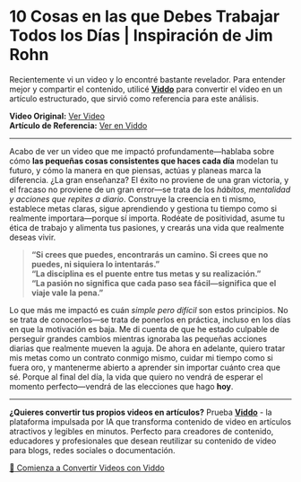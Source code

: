 # 10 Cosas en las que Debes Trabajar Todos los Días | Inspiración de Jim Rohn

Recientemente vi un video y lo encontré bastante revelador. Para entender mejor y compartir el contenido, utilicé **[Viddo](https://viddo.pro/)** para convertir el video en un artículo estructurado, que sirvió como referencia para este análisis.

**Video Original:** [Ver Video](https://www.youtube.com/watch?v=pWfGD883EME)  
**Artículo de Referencia:** [Ver en Viddo](https://viddo.pro/zh/video-result/c392df1a-02ef-4479-b163-77c161517b16)

---

Acabo de ver un video que me impactó profundamente—hablaba sobre cómo **las pequeñas cosas consistentes que haces cada día** modelan tu futuro, y cómo la manera en que piensas, actúas y planeas marca la diferencia. ¿La gran enseñanza? El éxito no proviene de una gran victoria, y el fracaso no proviene de un gran error—se trata de los *hábitos, mentalidad y acciones que repites a diario*. Construye la creencia en ti mismo, establece metas claras, sigue aprendiendo y gestiona tu tiempo como si realmente importara—porque sí importa. Rodéate de positividad, asume tu ética de trabajo y alimenta tus pasiones, y crearás una vida que realmente deseas vivir.

> **“Si crees que puedes, encontrarás un camino. Si crees que no puedes, ni siquiera lo intentarás.”**  
> **“La disciplina es el puente entre tus metas y su realización.”**  
> **“La pasión no significa que cada paso sea fácil—significa que el viaje vale la pena.”**  

Lo que más me impactó es cuán *simple pero difícil* son estos principios. No se trata de conocerlos—se trata de ponerlos en práctica, incluso en los días en que la motivación es baja. Me di cuenta de que he estado culpable de perseguir grandes cambios mientras ignoraba las pequeñas acciones diarias que realmente mueven la aguja. De ahora en adelante, quiero tratar mis metas como un contrato conmigo mismo, cuidar mi tiempo como si fuera oro, y mantenerme abierto a aprender sin importar cuánto crea que sé. Porque al final del día, la vida que quiero no vendrá de esperar el momento perfecto—vendrá de las elecciones que hago **hoy**.

---

**¿Quieres convertir tus propios videos en artículos?** Prueba **[Viddo](https://viddo.pro/)** - la plataforma impulsada por IA que transforma contenido de video en artículos atractivos y legibles en minutos. Perfecto para creadores de contenido, educadores y profesionales que desean reutilizar su contenido de video para blogs, redes sociales o documentación.

[🚀 Comienza a Convertir Videos con Viddo](https://viddo.pro/)